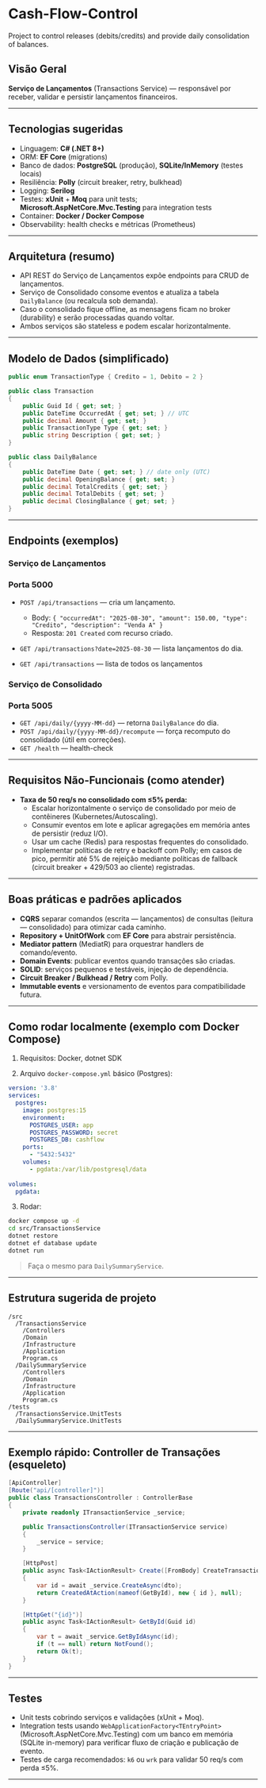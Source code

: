 # Cash-Flow-Control

Project to control releases (debits/credits) and provide daily consolidation of balances.

## Visão Geral

 **Serviço de Lançamentos** (Transactions Service) — responsável por receber, validar e persistir lançamentos financeiros.

---

## Tecnologias sugeridas
- Linguagem: **C# (.NET 8+)**
- ORM: **EF Core** (migrations)
- Banco de dados: **PostgreSQL** (produção), **SQLite/InMemory** (testes locais)
- Resiliência: **Polly** (circuit breaker, retry, bulkhead)
- Logging: **Serilog**
- Testes: **xUnit** + **Moq** para unit tests; **Microsoft.AspNetCore.Mvc.Testing** para integration tests
- Container: **Docker / Docker Compose**
- Observability: health checks e métricas (Prometheus)

---

## Arquitetura (resumo)

- API REST do Serviço de Lançamentos expõe endpoints para CRUD de lançamentos.
- Serviço de Consolidado consome eventos e atualiza a tabela `DailyBalance` (ou recalcula sob demanda).
- Caso o consolidado fique offline, as mensagens ficam no broker (durability) e serão processadas quando voltar.
- Ambos serviços são stateless e podem escalar horizontalmente.

---

## Modelo de Dados (simplificado)

```csharp
public enum TransactionType { Credito = 1, Debito = 2 }

public class Transaction
{
    public Guid Id { get; set; }
    public DateTime OccurredAt { get; set; } // UTC
    public decimal Amount { get; set; }
    public TransactionType Type { get; set; }
    public string Description { get; set; }
}

public class DailyBalance
{
    public DateTime Date { get; set; } // date only (UTC)
    public decimal OpeningBalance { get; set; }
    public decimal TotalCredits { get; set; }
    public decimal TotalDebits { get; set; }
    public decimal ClosingBalance { get; set; }
}
```
---

## Endpoints (exemplos)

### Serviço de Lançamentos
  ### Porta 5000

- `POST /api/transactions` — cria um lançamento.
  - Body: `{ "occurredAt": "2025-08-30", "amount": 150.00, "type": "Credito", "description": "Venda A" }`
  - Resposta: `201 Created` com recurso criado.

- `GET /api/transactions?date=2025-08-30` — lista lançamentos do dia.

- `GET /api/transactions` — lista de todos os lançamentos

### Serviço de Consolidado
   ### Porta 5005

- `GET /api/daily/{yyyy-MM-dd}` — retorna `DailyBalance` do dia.
- `POST /api/daily/{yyyy-MM-dd}/recompute` — força recomputo do consolidado (útil em correções).
- `GET /health` — health-check

---

## Requisitos Não-Funcionais (como atender)

- **Taxa de 50 req/s no consolidado com ≤5% perda:**
  - Escalar horizontalmente o serviço de consolidado por meio de contêineres (Kubernetes/Autoscaling).
  - Consumir eventos em lote e aplicar agregações em memória antes de persistir (reduz I/O).
  - Usar um cache (Redis) para respostas frequentes do consolidado.
  - Implementar políticas de retry e backoff com Polly; em casos de pico, permitir até 5% de rejeição mediante políticas de fallback (circuit breaker + 429/503 ao cliente) registradas.

---

## Boas práticas e padrões aplicados

- **CQRS** separar comandos (escrita — lançamentos) de consultas (leitura — consolidado) para otimizar cada caminho.
- **Repository + UnitOfWork** com **EF Core** para abstrair persistência.
- **Mediator pattern** (MediatR) para orquestrar handlers de comando/evento.
- **Domain Events**: publicar eventos quando transações são criadas.
- **SOLID**: serviços pequenos e testáveis, injeção de dependência.
- **Circuit Breaker / Bulkhead / Retry** com Polly.
- **Immutable events** e versionamento de eventos para compatibilidade futura.

---

## Como rodar localmente (exemplo com Docker Compose)

1. Requisitos: Docker, dotnet SDK

2. Arquivo `docker-compose.yml` básico (Postgres):

```yaml
version: '3.8'
services:
  postgres:
    image: postgres:15
    environment:
      POSTGRES_USER: app
      POSTGRES_PASSWORD: secret
      POSTGRES_DB: cashflow
    ports:
      - "5432:5432"
    volumes:
      - pgdata:/var/lib/postgresql/data
  
volumes:
  pgdata:
```

3. Rodar:

```bash
docker compose up -d
cd src/TransactionsService
dotnet restore
dotnet ef database update
dotnet run

```
> Faça o mesmo para `DailySummaryService`.

---

## Estrutura sugerida de projeto

```
/src
  /TransactionsService
    /Controllers
    /Domain
    /Infrastructure
    /Application
    Program.cs
  /DailySummaryService
    /Controllers
    /Domain
    /Infrastructure
    /Application
    Program.cs
/tests
  /TransactionsService.UnitTests
  /DailySummaryService.UnitTests
```

---

## Exemplo rápido: Controller de Transações (esqueleto)

```csharp
[ApiController]
[Route("api/[controller]")]
public class TransactionsController : ControllerBase
{
    private readonly ITransactionService _service;

    public TransactionsController(ITransactionService service)
    {
        _service = service;
    }

    [HttpPost]
    public async Task<IActionResult> Create([FromBody] CreateTransactionDto dto)
    {
        var id = await _service.CreateAsync(dto);
        return CreatedAtAction(nameof(GetById), new { id }, null);
    }

    [HttpGet("{id}")]
    public async Task<IActionResult> GetById(Guid id)
    {
        var t = await _service.GetByIdAsync(id);
        if (t == null) return NotFound();
        return Ok(t);
    }
}
```

---

## Testes

- Unit tests cobrindo serviços e validações (xUnit + Moq).
- Integration tests usando `WebApplicationFactory<TEntryPoint>` (Microsoft.AspNetCore.Mvc.Testing) com um banco em memória (SQLite in-memory) para verificar fluxo de criação e publicação de evento.
- Testes de carga recomendados: `k6` ou `wrk` para validar 50 req/s com perda ≤5%.

---
